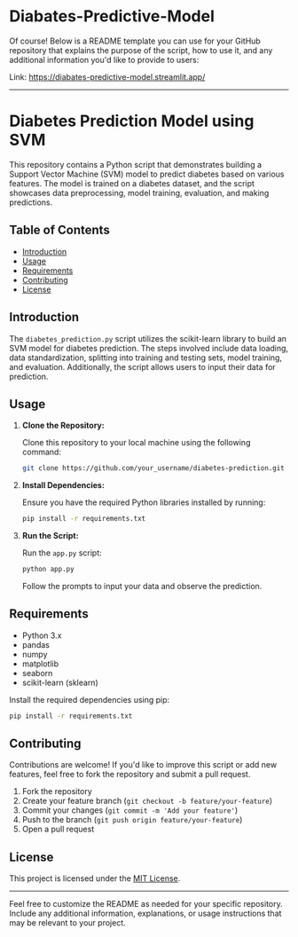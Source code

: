 # Diabates-Predictive-Model

Of course! Below is a README template you can use for your GitHub repository that explains the purpose of the script, how to use it, and any additional information you'd like to provide to users:

Link: https://diabates-predictive-model.streamlit.app/

---

# Diabetes Prediction Model using SVM

This repository contains a Python script that demonstrates building a Support Vector Machine (SVM) model to predict diabetes based on various features. The model is trained on a diabetes dataset, and the script showcases data preprocessing, model training, evaluation, and making predictions.

## Table of Contents

- [Introduction](#introduction)
- [Usage](#usage)
- [Requirements](#requirements)
- [Contributing](#contributing)
- [License](#license)

## Introduction

The `diabetes_prediction.py` script utilizes the scikit-learn library to build an SVM model for diabetes prediction. The steps involved include data loading, data standardization, splitting into training and testing sets, model training, and evaluation. Additionally, the script allows users to input their data for prediction.

## Usage

1. **Clone the Repository:**

   Clone this repository to your local machine using the following command:

   ```bash
   git clone https://github.com/your_username/diabetes-prediction.git
   ```

2. **Install Dependencies:**

   Ensure you have the required Python libraries installed by running:

   ```bash
   pip install -r requirements.txt
   ```

3. **Run the Script:**

   Run the `app.py` script:

   ```bash
   python app.py
   ```

   Follow the prompts to input your data and observe the prediction.

## Requirements

- Python 3.x
- pandas
- numpy
- matplotlib
- seaborn
- scikit-learn (sklearn)

Install the required dependencies using pip:

```bash
pip install -r requirements.txt
```

## Contributing

Contributions are welcome! If you'd like to improve this script or add new features, feel free to fork the repository and submit a pull request.

1. Fork the repository
2. Create your feature branch (`git checkout -b feature/your-feature`)
3. Commit your changes (`git commit -m 'Add your feature'`)
4. Push to the branch (`git push origin feature/your-feature`)
5. Open a pull request

## License

This project is licensed under the [MIT License](LICENSE).

---

Feel free to customize the README as needed for your specific repository. Include any additional information, explanations, or usage instructions that may be relevant to your project.
